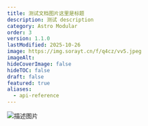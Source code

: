```yaml
---
title: 测试文档图片这里是标题
description: 测试 description
category: Astro Modular
order: 3
version: 1.1.0
lastModified: 2025-10-26
image: https://img.sorayt.cn/f/q4cz/vv5.jpeg
imageAlt:
hideCoverImage: false
hideTOC: false
draft: false
featured: true
aliases:
  - api-reference
---
```

![描述图片](https://img.sorayt.cn/f/q4cz/vv5.jpeg)